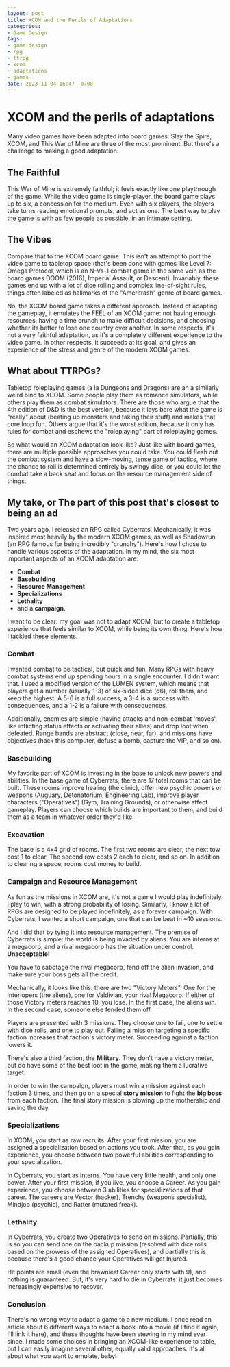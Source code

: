 ```yaml
---
layout: post
title: XCOM and the Perils of Adaptations
categories:
- Game Design
tags:
- game-design
- rpg
- ttrpg
- xcom
- adaptations
- games
date: 2023-11-04 16:47 -0700
---
```

# XCOM and the perils of adaptations

Many video games have been adapted into board games: Slay the Spire, XCOM, and This War of Mine are three of the most prominent. But there's a challenge to making a good adaptation.

## The Faithful

This War of Mine is extremely faithful; it feels exactly like one playthrough of the game. While the video game is single-player, the board game plays up to six, a concession for the medium. Even with six players, the players take turns reading emotional prompts, and act as one. The best way to play the game is with as few people as possible, in an intimate setting.

## The Vibes

Compare that to the XCOM board game. This isn't an attempt to port the video game to tabletop space (that's been done with games like Level 7: Omega Protocol, which is an N-Vs-1 combat game in the same vein as the board games DOOM (2016), Imperial Assault, or Descent). Invariably, these games end up with a lot of dice rolling and complex line-of-sight rules, things often labeled as hallmarks of the "Ameritrash" genre of board games.

No, the XCOM board game takes a different approach. Instead of adapting the gameplay, it emulates the FEEL of an XCOM game: not having enough resources, having a time crunch to make difficult decisions, and choosing whether its better to lose one country over another. In some respects, it's not a very faithful adaptation, as it's a completely different experience to the video game. In other respects, it succeeds at its goal, and gives an experience of the stress and genre of the modern XCOM games.

## What about TTRPGs?

Tabletop roleplaying games (a la Dungeons and Dragons) are an a similarly weird bind to XCOM. Some people play them as romance simulators, while others play them as combat simulators. There are those who argue that the 4th edition of D&D is the best version, because it lays bare what the game is "really" about (beating up monsters and taking their stuff) and makes that core loop fun. Others argue that it's the worst edition, because it only has rules for combat and eschews the "roleplaying" part of roleplaying games.

So what would an XCOM adaptation look like? Just like with board games, there are multiple possible approaches you could take. You could flesh out the combat system and have a slow-moving, tense game of tactics, where the chance to roll is determined entirely by swingy dice, or you could let the combat take a back seat and focus on the resource management side of things.

## My take, or The part of this post that's closest to being an ad

Two years ago, I released an RPG called Cyberrats. Mechanically, it was inspired most heavily by the modern XCOM games, as well as Shadowrun (an RPG famous for being incredibly "crunchy"). Here's how I chose to handle various aspects of the adaptation. In my mind, the six most important aspects of an XCOM adaptation are:

- **Combat**
- **Basebuilding**
- **Resource Management**
- **Specializations**
- **Lethality**
- and a **campaign**.

I want to be clear: my goal was not to adapt XCOM, but to create a tabletop experience that feels similar to XCOM, while being its own thing. Here's how I tackled these elements.

### Combat
I wanted combat to be tactical, but quick and fun. Many RPGs with heavy combat systems end up spending hours in a single encounter. I didn't want that. I used a modified version of the LUMEN system, which means that players get a number (usually 1-3) of six-sided dice (d6), roll them, and keep the highest. A 5-6 is a full success, a 3-4 is a success with consequences, and a 1-2 is a failure with consequences.

Additionally, enemies are simple (having attacks and non-combat 'moves', like inflicting status effects or activating their allies) and drop loot when defeated. Range bands are abstract (close, near, far), and missions have objectives (hack this computer, defuse a bomb, capture the VIP, and so on).

### Basebuilding
My favorite part of XCOM is investing in the base to unlock new powers and abilities. In the base game of Cyberrats, there are 17 total rooms that can be built. These rooms improve healing (the clinic), offer new psychic powers or weapons (Auguary, Detonatorium, Engineering Lab), improve player characters ("Operatives") (Gym, Training Grounds), or otherwise affect gameplay. Players can choose which builds are important to them, and build them as a team in whatever order they'd like.

### Excavation
The base is a 4x4 grid of rooms. The first two rooms are clear, the next tow cost 1 to clear. The second row costs 2 each to clear, and so on. In addition to clearing a space, rooms cost money to build.

### Campaign and Resource Management
As fun as the missions in XCOM are, it's not a game I would play indefinitely. I play to win, with a strong probability of losing. Similarly, I know a lot of RPGs are designed to be played indefinitely, as a forever campaign. With Cyberrats, I wanted a short campaign, one that can be beat in ~10 sessions.

And I did that by tying it into resource management. The premise of Cyberrats is simple: the world is being invaded by aliens. You are interns at a megacorp, and a rival megacorp has the situation under control. **Unacceptable!**

You have to sabotage the rival megacorp, fend off the alien invasion, and make sure your boss gets all the credit.

Mechanically, it looks like this: there are two "Victory Meters". One for the Interlopers (the aliens), one for Valdivian, your rival Megacorp. If either of those Victory meters reaches 10, you lose. In the first case, the aliens win. In the second case, someone else fended them off.

Players are presented with 3 missions. They choose one to fail, one to settle with dice rolls, and one to play out. Failing a mission targeting a specific faction increases that faction's victory meter. Succeeding against a faction lowers it.

There's also a third faction, the **Military**. They don't have a victory meter, but do have some of the best loot in the game, making them a lucrative target.

In order to win the campaign, players must win a mission against each faction 3 times, and then go on a special **story mission** to fight the **big boss** from each faction. The final story mission is blowing up the mothership and saving the day.

### Specializations
In XCOM, you start as raw recruits. After your first mission, you are assigned a specialization based on actions you took. After that, as you gain experience, you choose between two powerful abilities corresponding to your specialization.

In Cyberrats, you start as interns. You have very little health, and only one power. After your first mission, if you live, you choose a Career. As you gain experience, you choose between 3 abilities for specializations of that career. The careers are Vector (hacker), Trenchy (weapons specialist), Mindjob (psychic), and Ratter (mutated freak).

### Lethality
In Cyberrats, you create two Operatives to send on missions. Partially, this is so you can send one on the backup mission (resolved with dice rolls based on the prowess of the assigned Operatives), and partially this is because there's a good chance your Operatives will get Injured.

Hit points are small (even the brawniest Career only starts with 9), and nothing is guaranteed. But, it's very hard to die in Cyberrats: it just becomes increasingly expensive to recover.

### Conclusion
There's no wrong way to adapt a game to a new medium. I once read an article about 6 different ways to adapt a book into a movie (if I find it again, I'll link it here), and these thoughts have been stewing in my mind ever since. I made some choices in bringing an XCOM-like experience to table, but I can easily imagine several other, equally valid approaches. It's all about what you want to emulate, baby!
